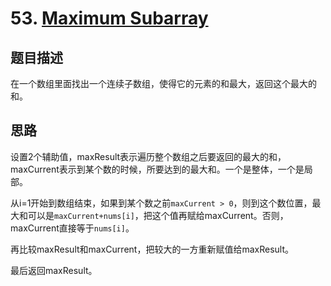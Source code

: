 # 53. [Maximum Subarray][1]

## 题目描述
在一个数组里面找出一个连续子数组，使得它的元素的和最大，返回这个最大的和。

## 思路
设置2个辅助值，maxResult表示遍历整个数组之后要返回的最大的和，maxCurrent表示到某个数的时候，所要达到的最大和。一个是整体，一个是局部。

从i=1开始到数组结束，如果到某个数之前`maxCurrent > 0`，则到这个数位置，最大和可以是`maxCurrent+nums[i]`，把这个值再赋给maxCurrent。否则，maxCurrent直接等于`nums[i]`。

再比较maxResult和maxCurrent，把较大的一方重新赋值给maxResult。

最后返回maxResult。

[1]: https://leetcode.com/problems/maximum-subarray/description/
